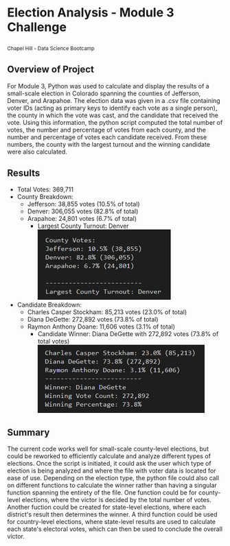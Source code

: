 # Election Analysis - Module 3 Challenge
<sub>Chapel Hill - Data Science Bootcamp</sub>

## Overview of Project
For Module 3, Python was used to calculate and display the results of a small-scale election in Colorado spanning the counties of Jefferson, Denver, and Arapahoe. The election data was given in a .csv file containing voter IDs (acting as primary keys to identify each vote as a single person), the county in which the vote was cast, and the candidate that received the vote. Using this information, the python script computed the total number of votes, the number and percentage of votes from each county, and the number and percentage of votes each candidate received. From these numbers, the county with the largest turnout and the winning candidate were also calculated.

## Results
- Total Votes: 369,711
- County Breakdown:
	- Jefferson: 38,855 votes (10.5% of total)
	- Denver: 306,055 votes (82.8% of total)
	- Arapahoe: 24,801 votes (6.7% of total)
		- Largest County Turnout: Denver
![County Breakdown](/Resources/County_Breakdown.png)
- Candidate Breakdown:
	- Charles Casper Stockham: 85,213 votes (23.0% of total)
	- Diana DeGette: 272,892 votes (73.8% of total)
	- Raymon Anthony Doane: 11,606 votes (3.1% of total)
		- Candidate Winner: Diana DeGette with 272,892 votes (73.8% of total votes)
![Candidate Breakdown](/Resources/Candidate_Breakdown.png)

## Summary
The current code works well for small-scale county-level elections, but could be reworked to efficiently calculate and analyze different types of elections. Once the script is initiated, it could ask the user which type of election is being analyzed and where the file with voter data is located for ease of use. Depending on the election type, the python file could also call on different functions to calculate the winner rather than having a singular function spanning the entirety of the file. One function could be for county-level elections, where the victor is decided by the total number of votes. Another fuction could be created for state-level elections, where each district's result then determines the winner. A third function could be used for country-level elections, where state-level results are used to calculate each state's electoral votes, which can then be used to conclude the overall victor.
